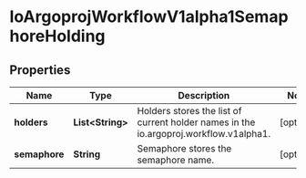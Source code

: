 

# IoArgoprojWorkflowV1alpha1SemaphoreHolding

## Properties

Name | Type | Description | Notes
------------ | ------------- | ------------- | -------------
**holders** | **List&lt;String&gt;** | Holders stores the list of current holder names in the io.argoproj.workflow.v1alpha1. |  [optional]
**semaphore** | **String** | Semaphore stores the semaphore name. |  [optional]



